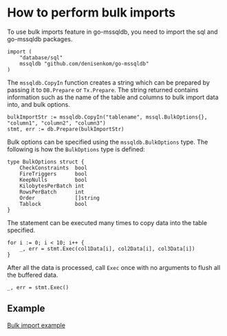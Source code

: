 # How to perform bulk imports

To use bulk imports feature in go-mssqldb, you need to import the sql and go-mssqldb packages.

```
import (
    "database/sql"
    mssqldb "github.com/denisenkom/go-mssqldb"
)
```

The `mssqldb.CopyIn` function creates a string which can be prepared by passing it to `DB.Prepare` or `Tx.Prepare`. The string returned contains information such as the name of the table and columns to bulk import data into, and bulk options.

```
bulkImportStr := mssqldb.CopyIn("tablename", mssql.BulkOptions{}, "column1", "column2", "column3")
stmt, err := db.Prepare(bulkImportStr)
```

Bulk options can be specified using the `mssqldb.BulkOptions` type. The following is how the `BulkOptions` type is defined:

```
type BulkOptions struct {
    CheckConstraints  bool
    FireTriggers      bool
    KeepNulls         bool
    KilobytesPerBatch int
    RowsPerBatch      int
    Order             []string
    Tablock           bool
}
```

The statement can be executed many times to copy data into the table specified.

```
for i := 0; i < 10; i++ {
	_, err = stmt.Exec(col1Data[i], col2Data[i], col3Data[i])
}
```

After all the data is processed, call `Exec` once with no arguments to flush all the buffered data.

```
_, err = stmt.Exec()
```

## Example
[Bulk import example](../examples/bulk/bulk.go)